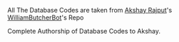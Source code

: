 All The Database Codes are taken from [Akshay Rajput](https://t.me/TheHamkerCat)'s [WilliamButcherBot](https://github.com/TheHamkerCat/WilliamButcherBot.git)'s Repo

Complete Authorship of Database Codes to Akshay.